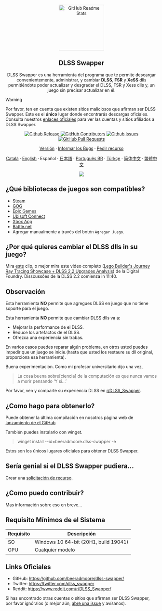 <p align="center">
 <img width="150px" src="https://beeradmoore.github.io/dlss-swapper/logo_250.png" align="center" alt="GitHub Readme Stats" />
 <h2 align="center">DLSS Swapper
</h2>
 <p align="center">DLSS Swapper es una herramienta del programa que te permite descargar convenientemente, administrar, y cambiar <strong>DLSS</strong>, <strong>FSR</strong> y <strong>XeSS</strong> dlls permitiéndote poder actualizar y desgradar el DLSS, FSR y Xess dlls y, un juego sin precisar actualizar en él.</p>
</p>

> [!WARNING]
> Por favor, ten en cuenta que existen sitios maliciosos que afirman ser DLSS Swapper. Este es el **único** lugar donde encontrarás descargas oficiales. Consulta nuestros [enlaces oficiales](#links-oficiales) para ver las cuentas y sitios afiliados a DLSS Swapper.

<p align="center">
    <a href="https://github.com/beeradmoore/dlss-swapper/releases"><img alt="Github Release" src="https://img.shields.io/github/v/release/beeradmoore/dlss-swapper" /></a>
    <a href="https://github.com/beeradmoore/dlss-swapper/graphs/contributors"><img alt="GitHub Contributors" src="https://img.shields.io/github/contributors/beeradmoore/dlss-swapper" /></a>
    <a href="https://github.com/beeradmoore/dlss-swapper/issues"><img alt="Github Issues" src="https://img.shields.io/github/issues/beeradmoore/dlss-swapper?color=0088ff" /></a>
    <a href="https://github.com/beeradmoore/dlss-swapper/pulls"><img alt="GitHub Pull Requests" src="https://img.shields.io/github/issues-pr/beeradmoore/dlss-swapper?color=0088ff" /></a>
</p>

<p align="center">
    <a href="https://github.com/beeradmoore/dlss-swapper/releases">Versión</a>
    ·
    <a href="https://github.com/beeradmoore/dlss-swapper/issues/new?template=bug_report.yml">Informar los Bugs</a>
    ·
    <a href="https://github.com/beeradmoore/dlss-swapper/issues/new?template=feature_request.yml">Pedir recurso</a>
</p>

<p align="center">
    <a href="./readmes/readme_ca.md">Català</a>
    ·
    <a href="../README.md">English</a>    
    ·
    Español
    ·
    <a href="./readme_ja-JP.md">日本語</a>    
    ·
    <a href="./readme_pt-BR.md">Português BR</a>
    ·
    <a href="./readme_tr-TR.md">Türkçe</a>
    ·
    <a href="./readme_zh-Hans.md">简体中文</a>
    ·
    <a href="./readme_zh-TW.md">繁體中文</a>
</p>

<p align="center">
    <img src="https://beeradmoore.github.io/dlss-swapper/images/usage/usage_4.gif" />
</p>

## ¿Qué bibliotecas de juegos son compatibles?

- [Steam](https://store.steampowered.com/)
- [GOG](https://www.gog.com/en/)
- [Epic Games](https://store.epicgames.com/)
- [Ubisoft Connect](https://www.ubisoft.com/)
- [Xbox App](https://www.xbox.com/)
- [Battle.net](https://shop.battle.net/)
- Agregar manualmente a través del botón `Agregar Juego`.

## ¿Por qué quieres cambiar el DLSS dlls in su juego?

Mira [este](https://youtube.com/clip/UgzYyeox3s7jFJZAvYF4AaABCQ) clip, o mejor mira este video completo ([Lego Builder's Journey Ray Tracing Showcase + DLSS 2.2 Upgrades Analysis](https://www.youtube.com/watch?v=dtbqJXb1UDw)) de la Digital Foundry. Disscussões de la DLSS 2.2 comienza in 11:40.

## Observación

Esta herramienta **NO** permite que agregues DLSS en juego que no tiene soporte para el juego.

Esta herramienta **NO** permite que cambiar DLSS dlls va a:

- Mejorar la performance de el DLSS.
- Reduce los artefactos de el DLSS.
- Ofrezca una experiencia sin trabas.

En varios casos puedes reparar algún problema, en otros usted puedes impedir que un juego se inicie.(hasta que usted los restaure su dll original, proporciona esa herramienta).

Buena experimentación. Como mi profesor universitario dijo una vez,

> La cosa buena sobre[ciencia] de la computación es que nunca vamos a morir pensando ‘Y si…’

Por favor, ven y comparte su experiencia DLSS en [r/DLSS_Swapper](https://www.reddit.com/r/DLSS_Swapper/).

## ¿Como hago para obtenerlo?

Puede obtener la última compilación en nosotros página web de [lanzamiento de el GitHub](https://github.com/beeradmoore/dlss-swapper/releases)

También puedes instalarlo con winget.

> winget install --id=beeradmoore.dlss-swapper -e

Estos son los únicos lugares oficiales para obtener DLSS Swapper.

## Sería genial si el DLSS Swapper pudiera…

Crear una [solicitación de recurso](https://github.com/beeradmoore/dlss-swapper/issues/new?template=feature_request.yml).

## ¿Como puedo contribuir?

Mas información sobre eso en breve…

## Requisito Mínimos de el Sistema

| Requisito | Descripción                           |
| --------- | ------------------------------------- |
| SO        | Windows 10 64-bit (20H1, build 19041) |
| GPU       | Cualquier modelo                      |

## Links Oficiales

- GitHub: https://github.com/beeradmoore/dlss-swapper/
- Twitter: https://twitter.com/dlss_swapper
- Reddit: https://www.reddit.com/r/DLSS_Swapper/

Si has encontrado otras cuentas o sitios que afirman ser DLSS Swapper, por favor ignóralos (o mejor aún, [abre una issue](https://github.com/beeradmoore/dlss-swapper/issues/new?template=other_issue.yml) y avísanos).
